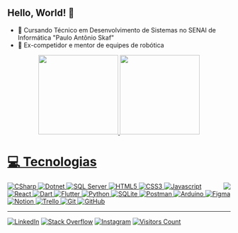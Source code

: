 ## Hello, World! 👋

- 🏫 Cursando Técnico em Desenvolvimento de Sistemas no SENAI de Informática "Paulo Antônio Skaf"
- 🤖 Ex-competidor e mentor de equipes de robótica

<div align="center">
  <a href="https://github.com/gustavo-dacosta">
  <img height="180em" src="https://github-readme-stats.vercel.app/api?username=gustavo-dacosta&show_icons=true&include_all_commits=true&count_private=true&theme=transparent"/>
  <img height="180em" src="https://github-readme-stats.vercel.app/api/top-langs/?username=gustavo-dacosta&layout=compact&langs_count=6&theme=transparent"/>
</div>
  
<div>
  <h1>💻 Tecnologias</h1>
  <img align="right" src="https://user-images.githubusercontent.com/5713670/87202985-820dcb80-c2b6-11ea-9f56-7ec461c497c3.gif">
  <div align="left">
    <div>
      <img alt="CSharp" src="https://img.shields.io/badge/csharp-100000?style=for-the-badge&logo=csharp&logoColor=darkgreen">
      <img alt="Dotnet" src="https://img.shields.io/badge/dotnet-100000?style=for-the-badge&logo=dotnet&logoColor=darkgreen">
      <img alt="SQL Server" src="https://img.shields.io/badge/sqlserver-100000?style=for-the-badge&logo=microsoft-sql-server&logoColor=red">
      <img alt="HTML5" src="https://img.shields.io/badge/html-100000?style=for-the-badge&logo=html5">
      <img alt="CSS3" src="https://img.shields.io/badge/css3-100000?style=for-the-badge&logo=css3&logoColor=blue">
      <img alt="Javascript" src="https://img.shields.io/badge/javascript-100000?style=for-the-badge&logo=javascript&logoColor=yellow">
      <img alt="React" src="https://img.shields.io/badge/react-100000?style=for-the-badge&logo=react&logoColor=blue">
      <img alt="Dart" src="https://img.shields.io/badge/dart-100000?style=for-the-badge&logo=dart&logoColor=blue">
      <img alt="Flutter" src="https://img.shields.io/badge/Flutter-100000?style=for-the-badge&logo=flutter&logoColor=lightblue">
      <img alt="Python" src="https://img.shields.io/badge/python-100000?style=for-the-badge&logo=python&logoColor=blue">
      <img alt="SQLite" src="https://img.shields.io/badge/sqlite-100000?style=for-the-badge&logo=sqlite">
      <img alt="Postman" src="https://img.shields.io/badge/Postman-100000?style=for-the-badge&logo=postman">
      <img alt="Arduino" src="https://img.shields.io/badge/-Arduino-100000?style=for-the-badge&logo=arduino">
      <img alt="Figma" src="https://img.shields.io/badge/figma-100000?style=for-the-badge&logo=figma">
      <img alt="Notion" src="https://img.shields.io/badge/Notion-100000?style=for-the-badge&logo=notion">
      <img alt="Trello" src="https://img.shields.io/badge/Trello-100000?style=for-the-badge&logo=trello&logoColor=blue">
      <img alt="Git" src="https://img.shields.io/badge/git-100000?style=for-the-badge&logo=git">
      <img alt="GitHub" src="https://img.shields.io/badge/github-100000?style=for-the-badge&logo=github">
    </div>
    <hr height="1">
    <a href="www.linkedin.com/in/gustavo-dacosta"><img alt="LinkedIn" src="https://img.shields.io/badge/LinkedIn-%230077B5.svg?logo=linkedin&logoColor=white"></a>
    <a href="https://stackoverflow.com/users/17818536"><img alt="Stack Overflow" src="https://img.shields.io/badge/-Stackoverflow-FE7A16?logo=stack-overflow&logoColor=white"></a>
    <a href="https://instagram.com/gutineos"><img alt="Instagram" src="https://img.shields.io/badge/Instagram-%23E4405F.svg?logo=Instagram&logoColor=white"></a>
    <a href="https://visitcount.itsvg.in"><img alt="Visitors Count" src="https://visitcount.itsvg.in/api?id=Gustavo-daCosta&icon=0&color=12"></a>
  </div>
</div>
